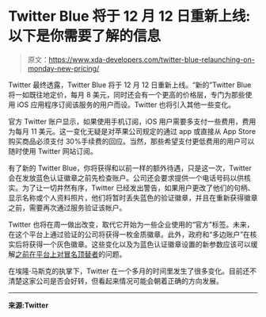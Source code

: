 # Twitter Blue 将于 12 月 12 日重新上线:以下是你需要了解的信息

> 原文：<https://www.xda-developers.com/twitter-blue-relaunching-on-monday-new-pricing/>

Twitter 最终透露，Twitter Blue 将于 12 月 12 日重新上线。“新的”Twitter Blue 将一如既往地定价，每月 8 美元，同时还会有一个更高的价格层，专门为那些使用 iOS 应用程序订阅该服务的用户而设。Twitter 也将引入其他一些变化。

官方 Twitter 账户显示，如果使用手机订阅，iOS 用户需要多支付一些费用，费用为每月 11 美元。这一变化无疑是对苹果公司规定的通过 app 或直接从 App Store 购买商品必须支付 30%手续费的回应。当然，那些希望支付更低费用的用户可以随时使用 Twitter 网站订阅。

有了新的 Twitter Blue，你将获得和以前一样的额外待遇，只是这一次，Twitter 会在发放蓝色认证徽章之前先检查账户。公司还会要求提供一个电话号码以供核实。为了让一切井然有序，Twitter 已经发出警告，如果用户更改了他们的句柄、显示名称或个人资料照片，他们将暂时丢失蓝色的验证徽章，并且在重新获得徽章之前，需要再次通过服务验证该帐户。

Twitter 也将在周一做出改变，取代它开始为一些企业使用的“官方”标签。未来，在这个平台上通过验证的公司将获得一枚金质徽章。此外，政府和“多边账户”在核实后将获得一个灰色徽章。这些变化以及为蓝色认证徽章设置的新参数应该可以缓解[之前在平台上对冒名顶替者](http://www.xda-developers.com/elon-musk-twitter-two-weeks/)的问题。

在埃隆·马斯克的执掌下，Twitter 在一个多月的时间里发生了很多变化。目前还不清楚这家公司是否会好转，但看起来情况可能会朝着正确的方向发展。

* * *

**来源:Twitter**